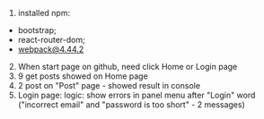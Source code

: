 1) installed npm:
- bootstrap;
- react-router-dom;
- webpack@4.44.2
2) When start page on github, need click Home or Login page
3) 9 get posts showed on Home page
4) 2 post on "Post" page - showed result in console
5) Login page:
logic: show errors in panel menu after "Login" word ("incorrect email" and "password is too short" - 2 messages)
